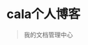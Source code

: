 
# cala个人博客

> 我的文档管理中心

<!-- - Simple and lightweight
- No statically built html files
- Multiple themes -->

<!-- [GitHub](https://github.com/docsifyjs/docsify/) -->
<!-- [Get Started](#docsify) -->